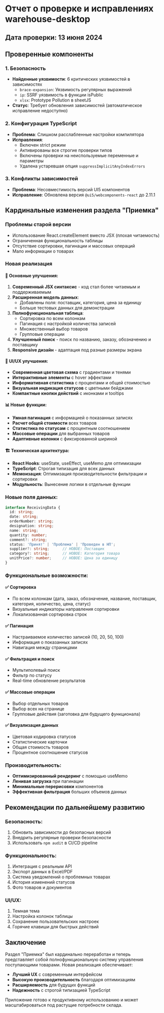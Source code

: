 # Отчет о проверке и исправлениях warehouse-desktop

## Дата проверки: 13 июня 2024

## Проверенные компоненты

### 1. Безопасность
- **Найденные уязвимости**: 6 критических уязвимостей в зависимостях
  - `brace-expansion`: Уязвимость регулярных выражений
  - `ip`: SSRF уязвимость в функции isPublic
  - `xlsx`: Prototype Pollution в sheetJS
- **Статус**: Требует обновления зависимостей (автоматическое исправление недоступно)

### 2. Конфигурация TypeScript
- **Проблема**: Слишком расслабленные настройки компилятора
- **Исправления**:
  - Включен strict режим
  - Активированы все строгие проверки типов
  - Включены проверки на неиспользуемые переменные и параметры
  - Удалена устаревшая опция `suppressImplicitAnyIndexErrors`

### 3. Конфликты зависимостей
- **Проблема**: Несовместимость версий UI5 компонентов
- **Исправление**: Обновлена версия `@ui5/webcomponents-react` до 2.11.1

## Кардинальные изменения раздела "Приемка"

### Проблемы старой версии
- Использование React.createElement вместо JSX (плохая читаемость)
- Ограниченная функциональность таблицы
- Отсутствие сортировки, пагинации и массовых операций
- Мало информации о товарах

### Новая реализация

#### 🎯 Основные улучшения:
1. **Современный JSX синтаксис** - код стал более читаемым и поддерживаемым
2. **Расширенная модель данных**:
   - Добавлены поля: поставщик, категория, цена за единицу
   - Больше тестовых данных для демонстрации
3. **Полнофункциональная таблица**:
   - Сортировка по всем колонкам
   - Пагинация с настройкой количества записей
   - Множественный выбор товаров
   - Групповые операции
4. **Улучшенный поиск** - поиск по названию, заказу, обозначению и поставщику
5. **Responsive дизайн** - адаптация под разные размеры экрана

#### 🎨 UI/UX улучшения:
- **Современная цветовая схема** с градиентами и тенями
- **Интерактивные элементы** с hover эффектами
- **Информативная статистика** с процентами и общей стоимостью
- **Визуальная индикация статусов** с цветными бейджами
- **Компактные кнопки действий** с иконками и tooltips

#### 📊 Новые функции:
- **Умная пагинация** с информацией о показанных записях
- **Расчет общей стоимости** всех товаров
- **Статистика по статусам** с процентным соотношением
- **Массовые операции** для выбранных товаров
- **Адаптивные колонки** с фиксированной шириной

#### 🏗️ Техническая архитектура:
- **React Hooks**: useState, useEffect, useMemo для оптимизации
- **TypeScript**: Строгая типизация для всех данных
- **Мемоизация**: Оптимизация производительности фильтрации и сортировки
- **Модульность**: Вынесение логики в отдельные функции

### Новые поля данных:
```typescript
interface ReceivingData {
  id: string;
  date: string;
  orderNumber: string;
  designation: string;
  name: string;
  quantity: number;
  comment?: string;
  status: 'Принят' | 'Проблема' | 'Проведен в НП';
  supplier?: string;      // НОВОЕ: Поставщик
  category?: string;      // НОВОЕ: Категория товара
  unitPrice?: number;     // НОВОЕ: Цена за единицу
}
```

### Функциональные возможности:

#### ✅ Сортировка
- По всем колонкам (дата, заказ, обозначение, название, поставщик, категория, количество, цена, статус)
- Визуальные индикаторы направления сортировки
- Локализованная сортировка строк

#### ✅ Пагинация
- Настраиваемое количество записей (10, 20, 50, 100)
- Информация о показанных записях
- Навигация между страницами

#### ✅ Фильтрация и поиск
- Мультиполевый поиск
- Фильтр по статусу
- Real-time обновление результатов

#### ✅ Массовые операции
- Выбор отдельных товаров
- Выбор всех на странице
- Групповые действия (заготовка для будущего функционала)

#### ✅ Визуализация данных
- Цветовая кодировка статусов
- Статистические карточки
- Общая стоимость товаров
- Процентное соотношение статусов

### Производительность:
- **Оптимизированный рендеринг** с помощью useMemo
- **Ленивая загрузка** при пагинации
- **Минимальные перерисовки** компонентов
- **Эффективная фильтрация** больших объемов данных

## Рекомендации по дальнейшему развитию

### Безопасность:
1. Обновить зависимости до безопасных версий
2. Внедрить регулярные проверки безопасности
3. Использовать `npm audit` в CI/CD pipeline

### Функциональность:
1. Интеграция с реальным API
2. Экспорт данных в Excel/PDF
3. Система уведомлений о проблемных товарах
4. История изменений статусов
5. Фото товаров и документов

### UI/UX:
1. Темная тема
2. Настройка колонок таблицы
3. Сохранение пользовательских настроек
4. Горячие клавиши для быстрых действий

## Заключение

Раздел "Приемка" был кардинально переработан и теперь представляет собой полнофункциональную систему управления поступающими товарами. Новая реализация обеспечивает:

- **Лучший UX** с современным интерфейсом
- **Высокую производительность** благодаря оптимизациям
- **Расширяемость** для будущих функций
- **Надежность** с строгой типизацией TypeScript

Приложение готово к продуктивному использованию и может масштабироваться под растущие потребности склада. 